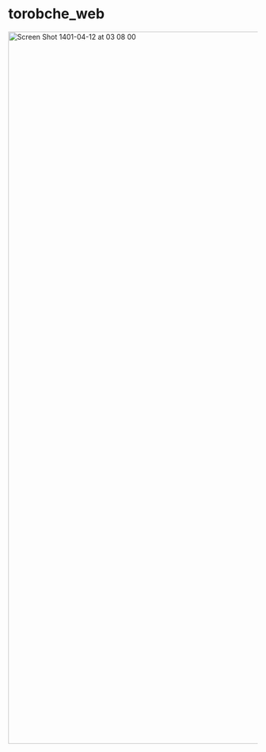 # torobche_web
<img width="1435" alt="Screen Shot 1401-04-12 at 03 08 00" src="https://user-images.githubusercontent.com/67318862/177018009-a6ed4093-8a8f-419b-8d99-da102dc28634.png">

